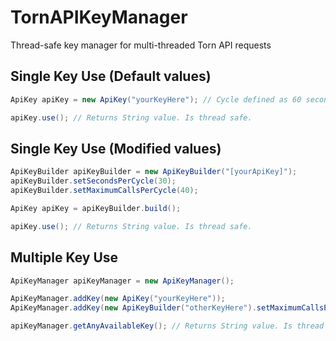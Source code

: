# TornAPIKeyManager
Thread-safe key manager for multi-threaded Torn API requests

## Single Key Use (Default values)

````java
ApiKey apiKey = new ApiKey("yourKeyHere"); // Cycle defined as 60 seconds, and maximum calls set to 100.

apiKey.use(); // Returns String value. Is thread safe.
````

## Single Key Use (Modified values)

````java
ApiKeyBuilder apiKeyBuilder = new ApiKeyBuilder("[yourApiKey]");
apiKeyBuilder.setSecondsPerCycle(30);
apiKeyBuilder.setMaximumCallsPerCycle(40);

ApiKey apiKey = apiKeyBuilder.build();

apiKey.use(); // Returns String value. Is thread safe.
````

## Multiple Key Use

````java
ApiKeyManager apiKeyManager = new ApiKeyManager();

ApiKeyManager.addKey(new ApiKey("yourKeyHere"));
ApiKeyManager.addKey(new ApiKeyBuilder("otherKeyHere").setMaximumCallsPerCycle(30).build());

apiKeyManager.getAnyAvailableKey(); // Returns String value. Is thread safe.
````
